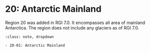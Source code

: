 # 20: Antarctic Mainland

Region 20 was added in RGI 7.0. It encompasses all area of mainland Antarctica. The region does not include any glaciers as of RGI 7.0.

```{admonition} Subregions
:class: note, dropdown

- 20-01: Antarctic Mainland
```
